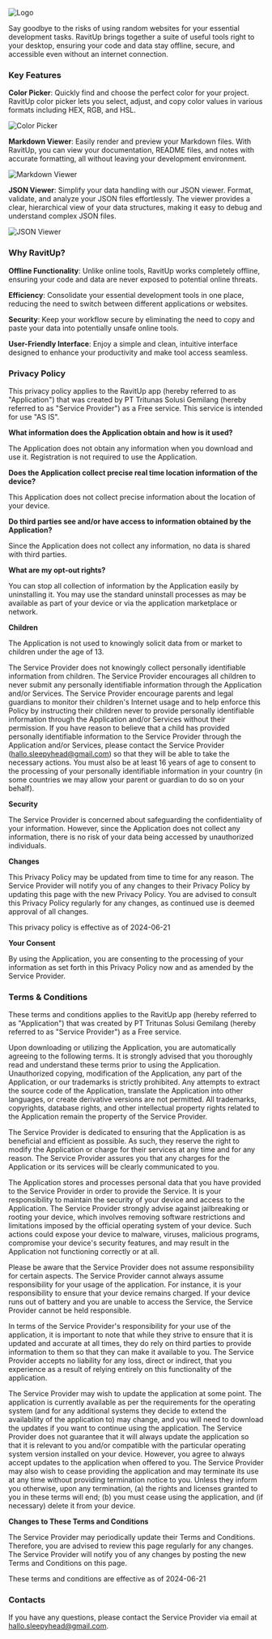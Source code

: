 ![Logo](/RavitUp-App/Logo.png)

Say goodbye to the risks of using random websites for your essential development tasks. RavitUp brings together a suite of useful tools right to your desktop, ensuring your code and data stay offline, secure, and accessible even without an internet connection.

### Key Features

**Color Picker**: Quickly find and choose the perfect color for your project. RavitUp color picker lets you select, adjust, and copy color values in various formats including HEX, RGB, and HSL.

![Color Picker](/RavitUp-App/Screenshot1.jpg)

**Markdown Viewer**: Easily render and preview your Markdown files. With RavitUp, you can view your documentation, README files, and notes with accurate formatting, all without leaving your development environment.

![Markdown Viewer](/RavitUp-App/Screenshot2.jpg)

**JSON Viewer**: Simplify your data handling with our JSON viewer. Format, validate, and analyze your JSON files effortlessly. The viewer provides a clear, hierarchical view of your data structures, making it easy to debug and understand complex JSON files.

![JSON Viewer](/RavitUp-App/Screenshot3.jpg)

### Why RavitUp?

**Offline Functionality**: Unlike online tools, RavitUp works completely offline, ensuring your code and data are never exposed to potential online threats.

**Efficiency**: Consolidate your essential development tools in one place, reducing the need to switch between different applications or websites.

**Security**: Keep your workflow secure by eliminating the need to copy and paste your data into potentially unsafe online tools.

**User-Friendly Interface**: Enjoy a simple and clean, intuitive interface designed to enhance your productivity and make tool access seamless.

### Privacy Policy

This privacy policy applies to the RavitUp app (hereby referred to as "Application") that was created by PT Tritunas Solusi Gemilang (hereby referred to as "Service Provider") as a Free service. This service is intended for use "AS IS".

**What information does the Application obtain and how is it used?**

The Application does not obtain any information when you download and use it. Registration is not required to use the Application.

**Does the Application collect precise real time location information of the device?**

This Application does not collect precise information about the location of your device.

**Do third parties see and/or have access to information obtained by the Application?**

Since the Application does not collect any information, no data is shared with third parties.

**What are my opt-out rights?**

You can stop all collection of information by the Application easily by uninstalling it. You may use the standard uninstall processes as may be available as part of your device or via the application marketplace or network.

**Children**

The Application is not used to knowingly solicit data from or market to children under the age of 13.

The Service Provider does not knowingly collect personally identifiable information from children. The Service Provider encourages all children to never submit any personally identifiable information through the Application and/or Services. The Service Provider encourage parents and legal guardians to monitor their children's Internet usage and to help enforce this Policy by instructing their children never to provide personally identifiable information through the Application and/or Services without their permission. If you have reason to believe that a child has provided personally identifiable information to the Service Provider through the Application and/or Services, please contact the Service Provider (hallo.sleepyhead@gmail.com) so that they will be able to take the necessary actions. You must also be at least 16 years of age to consent to the processing of your personally identifiable information in your country (in some countries we may allow your parent or guardian to do so on your behalf).

**Security**

The Service Provider is concerned about safeguarding the confidentiality of your information. However, since the Application does not collect any information, there is no risk of your data being accessed by unauthorized individuals.

**Changes**

This Privacy Policy may be updated from time to time for any reason. The Service Provider will notify you of any changes to their Privacy Policy by updating this page with the new Privacy Policy. You are advised to consult this Privacy Policy regularly for any changes, as continued use is deemed approval of all changes.

This privacy policy is effective as of 2024-06-21

**Your Consent**

By using the Application, you are consenting to the processing of your information as set forth in this Privacy Policy now and as amended by the Service Provider.

### Terms & Conditions

These terms and conditions applies to the RavitUp app (hereby referred to as "Application") that was created by PT Tritunas Solusi Gemilang (hereby referred to as "Service Provider") as a Free service.

Upon downloading or utilizing the Application, you are automatically agreeing to the following terms. It is strongly advised that you thoroughly read and understand these terms prior to using the Application. Unauthorized copying, modification of the Application, any part of the Application, or our trademarks is strictly prohibited. Any attempts to extract the source code of the Application, translate the Application into other languages, or create derivative versions are not permitted. All trademarks, copyrights, database rights, and other intellectual property rights related to the Application remain the property of the Service Provider.

The Service Provider is dedicated to ensuring that the Application is as beneficial and efficient as possible. As such, they reserve the right to modify the Application or charge for their services at any time and for any reason. The Service Provider assures you that any charges for the Application or its services will be clearly communicated to you.

The Application stores and processes personal data that you have provided to the Service Provider in order to provide the Service. It is your responsibility to maintain the security of your device and access to the Application. The Service Provider strongly advise against jailbreaking or rooting your device, which involves removing software restrictions and limitations imposed by the official operating system of your device. Such actions could expose your device to malware, viruses, malicious programs, compromise your device's security features, and may result in the Application not functioning correctly or at all.

Please be aware that the Service Provider does not assume responsibility for certain aspects. The Service Provider cannot always assume responsibility for your usage of the application. For instance, it is your responsibility to ensure that your device remains charged. If your device runs out of battery and you are unable to access the Service, the Service Provider cannot be held responsible.

In terms of the Service Provider's responsibility for your use of the application, it is important to note that while they strive to ensure that it is updated and accurate at all times, they do rely on third parties to provide information to them so that they can make it available to you. The Service Provider accepts no liability for any loss, direct or indirect, that you experience as a result of relying entirely on this functionality of the application.

The Service Provider may wish to update the application at some point. The application is currently available as per the requirements for the operating system (and for any additional systems they decide to extend the availability of the application to) may change, and you will need to download the updates if you want to continue using the application. The Service Provider does not guarantee that it will always update the application so that it is relevant to you and/or compatible with the particular operating system version installed on your device. However, you agree to always accept updates to the application when offered to you. The Service Provider may also wish to cease providing the application and may terminate its use at any time without providing termination notice to you. Unless they inform you otherwise, upon any termination, (a) the rights and licenses granted to you in these terms will end; (b) you must cease using the application, and (if necessary) delete it from your device.

**Changes to These Terms and Conditions**

The Service Provider may periodically update their Terms and Conditions. Therefore, you are advised to review this page regularly for any changes. The Service Provider will notify you of any changes by posting the new Terms and Conditions on this page.

These terms and conditions are effective as of 2024-06-21

### Contacts

If you have any questions, please contact the Service Provider via email at hallo.sleepyhead@gmail.com.
